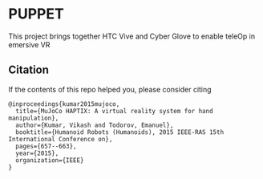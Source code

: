 # PUPPET

This project brings together HTC Vive and Cyber Glove to enable teleOp in emersive VR


## Citation

If the contents of this repo helped you, please consider citing

```
@inproceedings{kumar2015mujoco,
  title={MuJoCo HAPTIX: A virtual reality system for hand manipulation},
  author={Kumar, Vikash and Todorov, Emanuel},
  booktitle={Humanoid Robots (Humanoids), 2015 IEEE-RAS 15th International Conference on},
  pages={657--663},
  year={2015},
  organization={IEEE}
}
```

